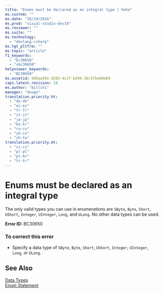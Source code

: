 ```yaml
---
title: "Enums must be declared as an integral type | hehe"
ms.custom: ""
ms.date: "10/19/2016"
ms.prod: "visual-studio-dev14"
ms.reviewer: ""
ms.suite: ""
ms.technology: 
  - "devlang-csharp"
ms.tgt_pltfrm: ""
ms.topic: "article"
f1_keywords: 
  - "bc30650"
  - "vbc30650"
helpviewer_keywords: 
  - "BC30650"
ms.assetid: 566aa501-d283-4c1f-b494-3bc5fbe80e04
caps.latest.revision: 10
ms.author: "billchi"
manager: "douge"
translation.priority.ht: 
  - "de-de"
  - "es-es"
  - "fr-fr"
  - "it-it"
  - "ja-jp"
  - "ko-kr"
  - "ru-ru"
  - "zh-cn"
  - "zh-tw"
translation.priority.mt: 
  - "cs-cz"
  - "pl-pl"
  - "pt-br"
  - "tr-tr"
---
```

# Enums must be declared as an integral type
The only valid types you can use in enumerations are `SByte`, `Byte`, `Short`, `UShort`, `Integer`, `UInteger`, `Long`, and `ULong`. No other data types can be used.  
  
 **Error ID:** BC30650  
  
### To correct this error  
  
-   Specify a data type of `SByte`, `Byte`, `Short`, `UShort`, `Integer`, `UInteger`, `Long`, or `ULong`.  
  
## See Also  
 [Data Types](../Topic/Data%20Type%20Summary%20\(Visual%20Basic\).md)   
 [Enum Statement](../Topic/Enum%20Statement%20\(Visual%20Basic\).md)